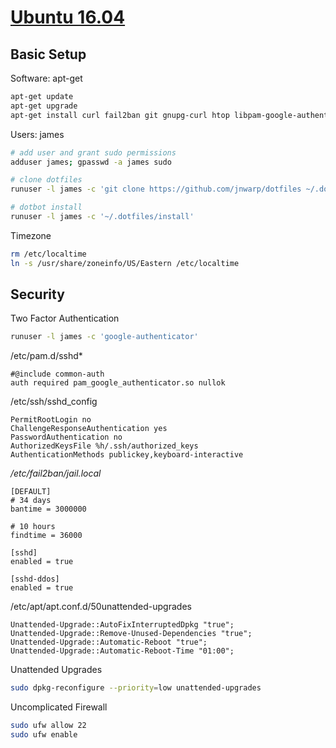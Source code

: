 [Ubuntu 16.04](https://github.com/jnwarp/cloud/)
================================================

Basic Setup
-----------

Software: apt-get
```bash
apt-get update
apt-get upgrade
apt-get install curl fail2ban git gnupg-curl htop libpam-google-authenticator python ranger screenfetch ufw vim zsh ssh unattended-upgrades
```

Users: james
```bash
# add user and grant sudo permissions
adduser james; gpasswd -a james sudo

# clone dotfiles
runuser -l james -c 'git clone https://github.com/jnwarp/dotfiles ~/.dotfiles'

# dotbot install
runuser -l james -c '~/.dotfiles/install'
```

Timezone
```bash
rm /etc/localtime
ln -s /usr/share/zoneinfo/US/Eastern /etc/localtime
```


Security
--------

Two Factor Authentication
```bash
runuser -l james -c 'google-authenticator'
```

/etc/pam.d/sshd*
```
#@include common-auth
auth required pam_google_authenticator.so nullok
```

/etc/ssh/sshd_config
```
PermitRootLogin no
ChallengeResponseAuthentication yes
PasswordAuthentication no
AuthorizedKeysFile %h/.ssh/authorized_keys
AuthenticationMethods publickey,keyboard-interactive
```

*/etc/fail2ban/jail.local*
```
[DEFAULT]
# 34 days
bantime = 3000000

# 10 hours
findtime = 36000

[sshd]
enabled = true

[sshd-ddos]
enabled = true
```

/etc/apt/apt.conf.d/50unattended-upgrades
```
Unattended-Upgrade::AutoFixInterruptedDpkg "true";
Unattended-Upgrade::Remove-Unused-Dependencies "true";
Unattended-Upgrade::Automatic-Reboot "true";
Unattended-Upgrade::Automatic-Reboot-Time "01:00";
```

Unattended Upgrades
```bash
sudo dpkg-reconfigure --priority=low unattended-upgrades
```

Uncomplicated Firewall
```bash
sudo ufw allow 22
sudo ufw enable
```
